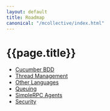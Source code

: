```yaml
---
layout: default
title: Roadmap
canonical: "/mcollective/index.html"
---
```

[CucumberBDD]: /mcollective1.2/roadmap/cucumber.html
[ThreadManagement]:  /mcollective1.2/roadmap/thread_management.html
[OtherLanguages]:  /mcollective1.2/roadmap/actions_in_other_languages.html
[Queuing]:  /mcollective1.2/roadmap/queueing_and_scheduling.html
[SimpleRPCAgents]:  /mcollective1.2/roadmap/simplerpc_agents.html
[Security]:  /mcollective1.2/roadmap/security.html

# {{page.title}}

 * [Cucumber BDD][CucumberBDD]
 * [Thread Management][ThreadManagement]
 * [Other Languages][OtherLanguages]
 * [Queuing][Queuing]
 * [SimpleRPC Agents][SimpleRPCAgents]
 * [Security][Security]

